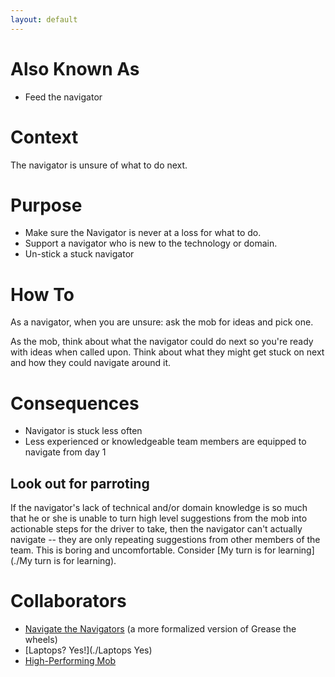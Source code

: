 ```yaml
---
layout: default
---
```

# Also Known As
- Feed the navigator

# Context
The navigator is unsure of what to do next.

# Purpose
- Make sure the Navigator is never at a loss for what to do.
- Support a navigator who is new to the technology or domain.
- Un-stick a stuck navigator

# How To
As a navigator, when you are unsure: ask the mob for ideas and pick one.

As the mob, think about what the navigator could do next so you're ready with
ideas when called upon. Think about what they might get stuck on next and how
they could navigate around it.

# Consequences
- Navigator is stuck less often
- Less experienced or knowledgeable team members are equipped to navigate from
  day 1

## Look out for parroting
If the navigator's lack of technical and/or domain knowledge is so much that he
or she is unable to turn high level suggestions from the mob into actionable
steps for the driver to take, then the navigator can't actually navigate -- they
are only repeating suggestions from other members of the team. This is boring
and uncomfortable. Consider [My turn is for learning](./My turn is for
learning).

# Collaborators
 - [Navigate the Navigators](./Navigate%20The%20Navigators) (a more formalized
   version of Grease the wheels)
 - [Laptops? Yes!](./Laptops Yes)
 - [High-Performing Mob](./High-Performing%20Mob)
